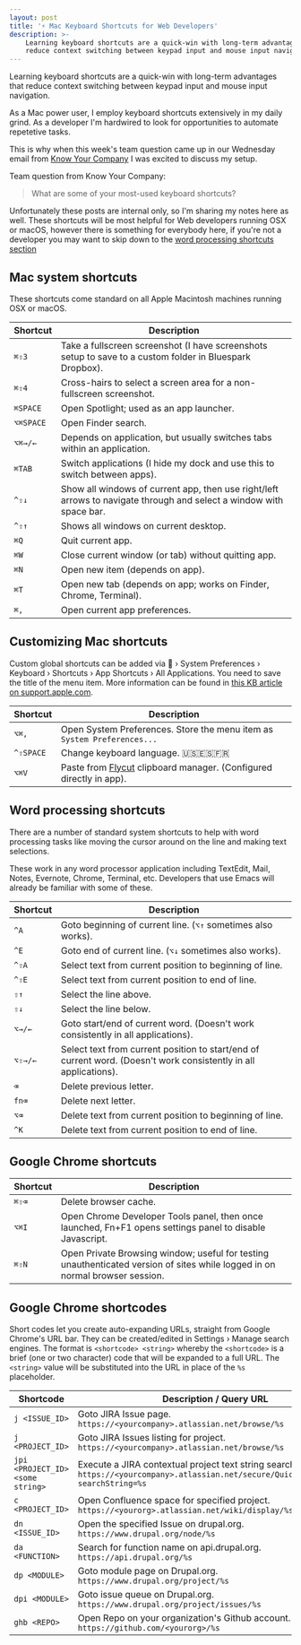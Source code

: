 ```yaml
---
layout: post
title: '⚡️ Mac Keyboard Shortcuts for Web Developers'
description: >-
    Learning keyboard shortcuts are a quick-win with long-term advantages that
    reduce context switching between keypad input and mouse input navigation.
---
```


<p class="intro">Learning keyboard shortcuts are a quick-win with long-term advantages that reduce context switching between keypad input and mouse input navigation.</p>

<!--more-->

As a Mac power user, I employ keyboard shortcuts extensively in my daily grind. As a developer I'm hardwired to look for opportunities to automate repetetive tasks.

This is why when this week's team question came up in our Wednesday email from [Know Your Company](https://knowyourcompany.com) I was excited to discuss my setup.

Team question from Know Your Company:

> What are some of your most-used keyboard shortcuts?

Unfortunately these posts are internal only, so I'm sharing my notes here as well. These shortcuts will be most helpful for Web developers running OSX or macOS, however there is something for everybody here, if you're not a developer you may want to skip down to the [word processing shortcuts section](#word-processing-shortcuts)

## Mac system shortcuts

These shortcuts come standard on all Apple Macintosh machines running OSX or macOS.

Shortcut | Description
----- | -----
`⌘⇧3` | Take a fullscreen screenshot (I have screenshots setup to save to a custom folder in Bluespark Dropbox).
`⌘⇧4` | Cross-hairs to select a screen area for a non-fullscreen screenshot.
`⌘SPACE` | Open Spotlight; used as an app launcher.
`⌥⌘SPACE` | Open Finder search.
`⌥⌘→/←` | Depends on application, but usually switches tabs within an application.
`⌘TAB` | Switch applications (I hide my dock and use this to switch between apps).
`^⇧↓` | Show all windows of current app, then use right/left arrows to navigate through and select a window with space bar.
`^⇧↑` | Shows all windows on current desktop.
`⌘Q` | Quit current app.
`⌘W` | Close current window (or tab) without quitting app.
`⌘N` | Open new item (depends on app).
`⌘T` | Open new tab (depends on app; works on Finder, Chrome, Terminal).
`⌘,` | Open current app preferences.

## Customizing Mac shortcuts

Custom global shortcuts can be added via  › System Preferences › Keyboard › Shortcuts › App Shortcuts › All Applications.  You need to save the title of the menu item. More information can be found in [this KB article on support.apple.com](https://support.apple.com/kb/PH25372).

Shortcut | Description
----- | -----
`⌥⌘,` | Open System Preferences. Store the menu item as `System Preferences...`
`^⇧SPACE` | Change keyboard language. 🇺🇸🇪🇸🇫🇷
`⌥⌘V` | Paste from [Flycut](https://itunes.apple.com/us/app/flycut-clipboard-manager/id442160987?mt=12) clipboard manager. (Configured directly in app).

## Word processing shortcuts

There are a number of standard system shortcuts to help with word processing tasks like moving the cursor around on the line and making text selections.

These work in any word processor application including TextEdit, Mail, Notes, Evernote, Chrome, Terminal, etc. Developers that use Emacs will already be familiar with some of these.

Shortcut | Description
----- | -----
`^A` | Goto beginning of current line. (`⌥↑` sometimes also works).
`^E` | Goto end of current line. (`⌥↓` sometimes also works).
`^⇧A` | Select text from current position to beginning of line.
`^⇧E` | Select text from current position to end of line.
`⇧↑` | Select the line above.
`⇧↓` | Select the line below.
`⌥→/←` | Goto start/end of current word. (Doesn't work consistently in all applications).
`⌥⇧→/←` | Select text from current position to start/end of current word. (Doesn't work consistently in all applications).
`⌫` | Delete previous letter.
`fn⌫` | Delete next letter.
`⌥⌫` | Delete text from current position to beginning of line.
`^K` | Delete text from current position to end of line.

## Google Chrome shortcuts

Shortcut | Description
----- | -----
`⌘⇧⌫` | Delete browser cache.
`⌥⌘I` | Open Chrome Developer Tools panel, then once launched, Fn+F1 opens settings panel to disable Javascript.
`⌘⇧N` | Open Private Browsing window; useful for testing unauthenticated version of sites while logged in on normal browser session.

## Google Chrome shortcodes

Short codes let you create auto-expanding URLs, straight from Google Chrome's URL bar. They can be created/edited in Settings › Manage search engines.  The format is `<shortcode> <string>` whereby the `<shortcode>` is a brief (one or two character) code that will be expanded to a full URL. The `<string>` value will be substituted into the URL in place of the `%s` placeholder.

Shortcode |  Description / Query URL
---------- | ---------------------
`j <ISSUE_ID>` | Goto JIRA Issue page. <br> `https://<yourcompany>.atlassian.net/browse/%s`
`j <PROJECT_ID>` | Goto JIRA Issues listing for project. <br> `https://<yourcompany>.atlassian.net/browse/%s`
`jpi <PROJECT_ID> <some string>` | Execute a JIRA contextual project text string search. <br> `https://<yourcompany>.atlassian.net/secure/QuickSearch.jspa?searchString=%s`
`c <PROJECT_ID>` | Open Confluence space for specified project. <br> `https://<yourorg>.atlassian.net/wiki/display/%s`
`dn <ISSUE_ID>` | Open the specified Issue on drupal.org. <br> `https://www.drupal.org/node/%s`
`da <FUNCTION>` | Search for function name on api.drupal.org. <br>  `https://api.drupal.org/%s`
`dp <MODULE>` | Goto module page on Drupal.org. <br> `https://www.drupal.org/project/%s`
`dpi <MODULE>` | Goto issue queue on Drupal.org. <br> `https://www.drupal.org/project/issues/%s`
`ghb <REPO>` | Open Repo on your organization's Github account. <br> `https://github.com/<yourorg>/%s`
